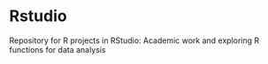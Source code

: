 # Rstudio
Repository for R projects in RStudio: Academic work and exploring R functions for data analysis
